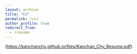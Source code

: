 ```yaml
---
layout: archive
title: "CV"
permalink: /cv/
author_profile: true
redirect_from:
  - /resume
---
```


(https://kanchanchy.github.io/files/Kanchan_Chy_Resume.pdf)
